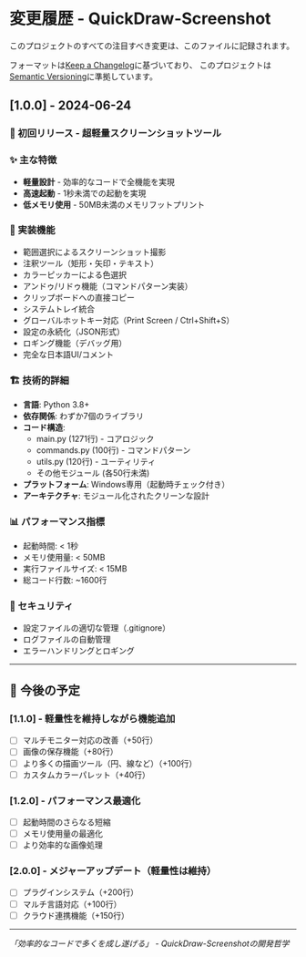 # 変更履歴 - QuickDraw-Screenshot

このプロジェクトのすべての注目すべき変更は、このファイルに記録されます。

フォーマットは[Keep a Changelog](https://keepachangelog.com/ja/1.0.0/)に基づいており、
このプロジェクトは[Semantic Versioning](https://semver.org/lang/ja/)に準拠しています。

## [1.0.0] - 2024-06-24

### 🎉 初回リリース - 超軽量スクリーンショットツール

### ✨ 主な特徴
- **軽量設計** - 効率的なコードで全機能を実現
- **高速起動** - 1秒未満での起動を実現
- **低メモリ使用** - 50MB未満のメモリフットプリント

### 🚀 実装機能
- 範囲選択によるスクリーンショット撮影
- 注釈ツール（矩形・矢印・テキスト）
- カラーピッカーによる色選択
- アンドゥ/リドゥ機能（コマンドパターン実装）
- クリップボードへの直接コピー
- システムトレイ統合
- グローバルホットキー対応（Print Screen / Ctrl+Shift+S）
- 設定の永続化（JSON形式）
- ロギング機能（デバッグ用）
- 完全な日本語UI/コメント

### 🏗️ 技術的詳細
- **言語**: Python 3.8+
- **依存関係**: わずか7個のライブラリ
- **コード構造**: 
  - main.py (1271行) - コアロジック
  - commands.py (100行) - コマンドパターン
  - utils.py (120行) - ユーティリティ
  - その他モジュール (各50行未満)
- **プラットフォーム**: Windows専用（起動時チェック付き）
- **アーキテクチャ**: モジュール化されたクリーンな設計

### 📊 パフォーマンス指標
- 起動時間: < 1秒
- メモリ使用量: < 50MB
- 実行ファイルサイズ: < 15MB
- 総コード行数: ~1600行

### 🔐 セキュリティ
- 設定ファイルの適切な管理（.gitignore）
- ログファイルの自動管理
- エラーハンドリングとロギング

---

## 🔮 今後の予定

### [1.1.0] - 軽量性を維持しながら機能追加
- [ ] マルチモニター対応の改善（+50行）
- [ ] 画像の保存機能（+80行）
- [ ] より多くの描画ツール（円、線など）（+100行）
- [ ] カスタムカラーパレット（+40行）

### [1.2.0] - パフォーマンス最適化
- [ ] 起動時間のさらなる短縮
- [ ] メモリ使用量の最適化
- [ ] より効率的な画像処理

### [2.0.0] - メジャーアップデート（軽量性は維持）
- [ ] プラグインシステム（+200行）
- [ ] マルチ言語対応（+100行）
- [ ] クラウド連携機能（+150行）

---

*「効率的なコードで多くを成し遂げる」 - QuickDraw-Screenshotの開発哲学*